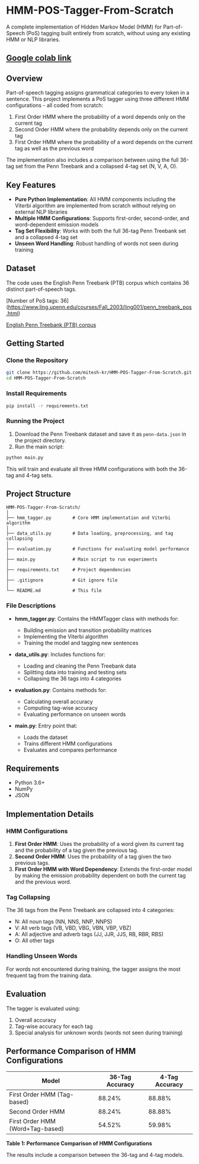 # HMM-POS-Tagger-From-Scratch

A complete implementation of Hidden Markov Model (HMM) for Part-of-Speech (PoS) tagging built entirely from scratch, without using any existing HMM or NLP libraries.

## [Google colab link](https://colab.research.google.com/drive/1yXKGDwuvvpuufw2CEXwvCvNkseEP4daj?usp=sharing)

## Overview

Part-of-speech tagging assigns grammatical categories to every token in a sentence. This project implements a PoS tagger using three different HMM configurations - all coded from scratch:

1. First Order HMM where the probability of a word depends only on the current tag
2. Second Order HMM where the probability depends only on the current tag
3. First Order HMM where the probability of a word depends on the current tag as well as the previous word

The implementation also includes a comparison between using the full 36-tag set from the Penn Treebank and a collapsed 4-tag set (N, V, A, O).

## Key Features

- **Pure Python Implementation**: All HMM components including the Viterbi algorithm are implemented from scratch without relying on external NLP libraries
- **Multiple HMM Configurations**: Supports first-order, second-order, and word-dependent emission models
- **Tag Set Flexibility**: Works with both the full 36-tag Penn Treebank set and a collapsed 4-tag set
- **Unseen Word Handling**: Robust handling of words not seen during training

## Dataset

The code uses the English Penn Treebank (PTB) corpus which contains 36 distinct part-of-speech tags.

[Number of PoS tags: 36] (https://www.ling.upenn.edu/courses/Fall_2003/ling001/penn_treebank_pos.html)

[English Penn Treebank (PTB) corpus](https://drive.google.com/file/d/1R1BLcghCh4j9Kl8_CR7MxZ4Wj57RiTxn/view?usp=share_link)


## Getting Started

### Clone the Repository

```bash
git clone https://github.com/mitesh-kr/HMM-POS-Tagger-From-Scratch.git
cd HMM-POS-Tagger-From-Scratch
```

### Install Requirements

```bash
pip install -r requirements.txt
```

### Running the Project

1. Download the Penn Treebank dataset and save it as `penn-data.json` in the project directory.
2. Run the main script:

```bash
python main.py
```

This will train and evaluate all three HMM configurations with both the 36-tag and 4-tag sets.

## Project Structure

```
HMM-POS-Tagger-From-Scratch/
│
├── hmm_tagger.py        # Core HMM implementation and Viterbi algorithm
│
├── data_utils.py        # Data loading, preprocessing, and tag collapsing
│
├── evaluation.py        # Functions for evaluating model performance
│
├── main.py              # Main script to run experiments
│
├── requirements.txt     # Project dependencies
│
├── .gitignore           # Git ignore file
│
└── README.md            # This file
```

### File Descriptions

- **hmm_tagger.py**: Contains the HMMTagger class with methods for:
  - Building emission and transition probability matrices
  - Implementing the Viterbi algorithm
  - Training the model and tagging new sentences

- **data_utils.py**: Includes functions for:
  - Loading and cleaning the Penn Treebank data
  - Splitting data into training and testing sets
  - Collapsing the 36 tags into 4 categories

- **evaluation.py**: Contains methods for:
  - Calculating overall accuracy
  - Computing tag-wise accuracy
  - Evaluating performance on unseen words

- **main.py**: Entry point that:
  - Loads the dataset
  - Trains different HMM configurations
  - Evaluates and compares performance

## Requirements

- Python 3.6+
- NumPy
- JSON

## Implementation Details

### HMM Configurations

1. **First Order HMM**: Uses the probability of a word given its current tag and the probability of a tag given the previous tag.
2. **Second Order HMM**: Uses the probability of a tag given the two previous tags.
3. **First Order HMM with Word Dependency**: Extends the first-order model by making the emission probability dependent on both the current tag and the previous word.

### Tag Collapsing

The 36 tags from the Penn Treebank are collapsed into 4 categories:
- N: All noun tags (NN, NNS, NNP, NNPS)
- V: All verb tags (VB, VBD, VBG, VBN, VBP, VBZ)
- A: All adjective and adverb tags (JJ, JJR, JJS, RB, RBR, RBS)
- O: All other tags

### Handling Unseen Words

For words not encountered during training, the tagger assigns the most frequent tag from the training data.

## Evaluation

The tagger is evaluated using:
1. Overall accuracy
2. Tag-wise accuracy for each tag
3. Special analysis for unknown words (words not seen during training)

## Performance Comparison of HMM Configurations

| Model                                | 36-Tag Accuracy | 4-Tag Accuracy |
|--------------------------------------|----------------|---------------|
| First Order HMM (Tag-based)         | 88.24%         | 88.88%        |
| Second Order HMM                    | 88.24%         | 88.88%        |
| First Order HMM (Word+Tag-based)     | 54.52%         | 59.98%        |

**Table 1: Performance Comparison of HMM Configurations**


The results include a comparison between the 36-tag and 4-tag models.
